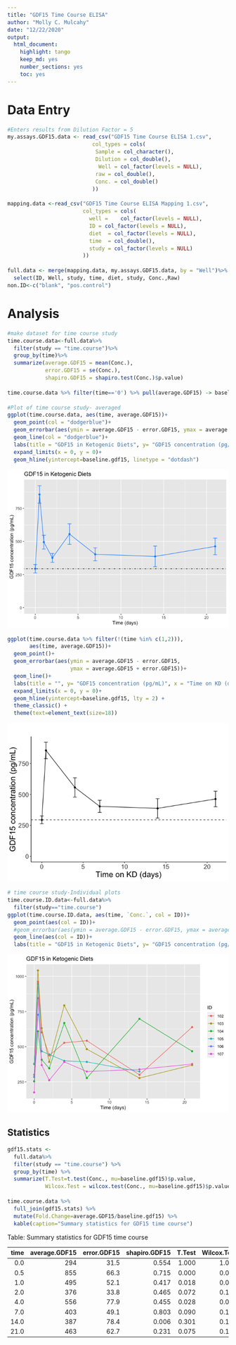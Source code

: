 ```yaml
---
title: "GDF15 Time Course ELISA"
author: "Molly C. Mulcahy"
date: "12/22/2020"
output:
  html_document:
    highlight: tango
    keep_md: yes
    number_sections: yes
    toc: yes
---
```





# Data Entry

```r
#Enters results from Dilution Factor = 5
my.assays.GDF15.data <- read_csv("GDF15 Time Course ELISA 1.csv",
                           col_types = cols(
                            Sample = col_character(),
                            Dilution = col_double(),
                             Well = col_factor(levels = NULL),
                            raw = col_double(),
                            Conc. = col_double()
                           ))
                   
mapping.data <-read_csv("GDF15 Time Course ELISA Mapping 1.csv",
                        col_types = cols(
                          well =	col_factor(levels = NULL),
                          ID = col_factor(levels = NULL),
                          diet	= col_factor(levels = NULL),
                          time	= col_double(),
                          study = col_factor(levels = NULL)
                        ))

full.data <- merge(mapping.data, my.assays.GDF15.data, by = "Well")%>%
  select(ID, Well, study, time, diet, study, Conc.,Raw)
non.ID<-c("blank", "pos.control")
```


# Analysis


```r
#make dataset for time course study
time.course.data<-full.data%>%
  filter(study == "time.course")%>%
  group_by(time)%>%
  summarize(average.GDF15 = mean(Conc.),
            error.GDF15 = se(Conc.),
            shapiro.GDF15 = shapiro.test(Conc.)$p.value)

time.course.data %>% filter(time=='0') %>% pull(average.GDF15) -> baseline.gdf15

#Plot of time course study- averaged
ggplot(time.course.data, aes(time, average.GDF15))+
  geom_point(col = "dodgerblue")+
  geom_errorbar(aes(ymin = average.GDF15 - error.GDF15, ymax = average.GDF15 + error.GDF15), col = "dodgerblue")+
  geom_line(col = "dodgerblue")+
  labs(title = "GDF15 in Ketogenic Diets", y= "GDF15 concentration (pg/mL)", x = "Time (days)")+
  expand_limits(x = 0, y = 0)+
  geom_hline(yintercept=baseline.gdf15, linetype = "dotdash")
```

![](figures/kd-time-course-1.png)<!-- -->

```r
ggplot(time.course.data %>% filter(!(time %in% c(1,2))),
       aes(time, average.GDF15))+
  geom_point()+
  geom_errorbar(aes(ymin = average.GDF15 - error.GDF15, 
                    ymax = average.GDF15 + error.GDF15))+
  geom_line()+
  labs(title = "", y= "GDF15 concentration (pg/mL)", x = "Time on KD (days)")+
  expand_limits(x = 0, y = 0)+
  geom_hline(yintercept=baseline.gdf15, lty = 2) +
  theme_classic() +
  theme(text=element_text(size=18))
```

![](figures/kd-time-course-2.png)<!-- -->

```r
# time course study-Individual plots
time.course.ID.data<-full.data%>%
  filter(study=="time.course")
ggplot(time.course.ID.data, aes(time, `Conc.`, col = ID))+
  geom_point(aes(col = ID))+
  #geom_errorbar(aes(ymin = average.GDF15 - error.GDF15, ymax = average.GDF15 + error.GDF15), col = "dodgerblue")+
  geom_line(aes(col = ID))+
  labs(title = "GDF15 in Ketogenic Diets", y= "GDF15 concentration (pg/mL)", x = "Time (days)")
```

![](figures/kd-time-course-3.png)<!-- -->

## Statistics


```r
gdf15.stats <-
  full.data%>%
  filter(study == "time.course") %>%
  group_by(time) %>%
  summarize(T.Test=t.test(Conc., mu=baseline.gdf15)$p.value,
            Wilcox.Test = wilcox.test(Conc., mu=baseline.gdf15)$p.value)

time.course.data %>%
  full_join(gdf15.stats) %>%
  mutate(Fold.Change=average.GDF15/baseline.gdf15) %>%
  kable(caption="Summary statistics for GDF15 time course")
```



Table: Summary statistics for GDF15 time course

| time| average.GDF15| error.GDF15| shapiro.GDF15| T.Test| Wilcox.Test| Fold.Change|
|----:|-------------:|-----------:|-------------:|------:|-----------:|-----------:|
|  0.0|           294|        31.5|         0.554|  1.000|       1.000|        1.00|
|  0.5|           855|        66.3|         0.715|  0.000|       0.031|        2.91|
|  1.0|           495|        52.1|         0.417|  0.018|       0.062|        1.68|
|  2.0|           376|        33.8|         0.465|  0.072|       0.125|        1.28|
|  4.0|           556|        77.9|         0.455|  0.028|       0.062|        1.89|
|  7.0|           403|        49.1|         0.803|  0.090|       0.125|        1.37|
| 14.0|           387|        78.4|         0.006|  0.301|       0.188|        1.32|
| 21.0|           463|        62.7|         0.231|  0.075|       0.125|        1.57|
